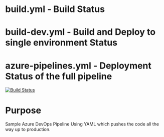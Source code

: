 # build.yml - Build Status

# build-dev.yml - Build and Deploy to single environment Status

# azure-pipelines.yml - Deployment Status of the full pipeline

[![Build Status](https://dev.azure.com/theToDoCompany/theToDoApplication/_apis/build/status/venura9.azure-devops-yaml?branchName=master)](https://dev.azure.com/theToDoCompany/theToDoApplication/_build/latest?definitionId=8&branchName=master)

# Purpose
Sample Azure DevOps Pipeline Using YAML which pushes the code all the way up to production. 
